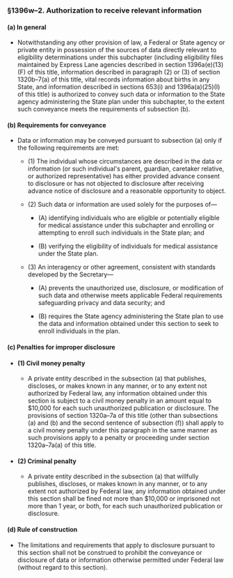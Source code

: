 ### §1396w–2. Authorization to receive relevant information
#### (a) In general
* Notwithstanding any other provision of law, a Federal or State agency or private entity in possession of the sources of data directly relevant to eligibility determinations under this subchapter (including eligibility files maintained by Express Lane agencies described in section 1396a(e)(13)(F) of this title, information described in paragraph (2) or (3) of section 1320b–7(a) of this title, vital records information about births in any State, and information described in sections 653(i) and 1396a(a)(25)(I) of this title) is authorized to convey such data or information to the State agency administering the State plan under this subchapter, to the extent such conveyance meets the requirements of subsection (b).

#### (b) Requirements for conveyance
* Data or information may be conveyed pursuant to subsection (a) only if the following requirements are met:

  * (1) The individual whose circumstances are described in the data or information (or such individual's parent, guardian, caretaker relative, or authorized representative) has either provided advance consent to disclosure or has not objected to disclosure after receiving advance notice of disclosure and a reasonable opportunity to object.

  * (2) Such data or information are used solely for the purposes of—

    * (A) identifying individuals who are eligible or potentially eligible for medical assistance under this subchapter and enrolling or attempting to enroll such individuals in the State plan; and

    * (B) verifying the eligibility of individuals for medical assistance under the State plan.


  * (3) An interagency or other agreement, consistent with standards developed by the Secretary—

    * (A) prevents the unauthorized use, disclosure, or modification of such data and otherwise meets applicable Federal requirements safeguarding privacy and data security; and

    * (B) requires the State agency administering the State plan to use the data and information obtained under this section to seek to enroll individuals in the plan.

#### (c) Penalties for improper disclosure
* #### (1) Civil money penalty
  * A private entity described in the subsection (a) that publishes, discloses, or makes known in any manner, or to any extent not authorized by Federal law, any information obtained under this section is subject to a civil money penalty in an amount equal to $10,000 for each such unauthorized publication or disclosure. The provisions of section 1320a–7a of this title (other than subsections (a) and (b) and the second sentence of subsection (f)) shall apply to a civil money penalty under this paragraph in the same manner as such provisions apply to a penalty or proceeding under section 1320a–7a(a) of this title.

* #### (2) Criminal penalty
  * A private entity described in the subsection (a) that willfully publishes, discloses, or makes known in any manner, or to any extent not authorized by Federal law, any information obtained under this section shall be fined not more than $10,000 or imprisoned not more than 1 year, or both, for each such unauthorized publication or disclosure.

#### (d) Rule of construction
* The limitations and requirements that apply to disclosure pursuant to this section shall not be construed to prohibit the conveyance or disclosure of data or information otherwise permitted under Federal law (without regard to this section).